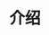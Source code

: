 <script setup>
import xiangxiao3 from './.vitepress/theme/components/me.vue'
</script>

# 介绍

<xiangxiao3 />
